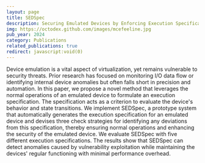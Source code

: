 ```yaml
---
layout: page
title: SEDSpec
description: Securing Emulated Devices by Enforcing Execution Specification
img: https://octodex.github.com/images/mcefeeline.jpg
pub_year: 2024
category: Publications
related_publications: true
redirect: javascript:void(0)
---
```


Device emulation is a vital aspect of virtualization, yet remains vulnerable to security threats. Prior research has focused on monitoring I/O data flow or identifying internal device anomalies but often falls short in precision and automation. In this paper, we propose a novel method that leverages the normal operations of an emulated device to formulate an execution specification. The specification acts as a criterion to evaluate the device's behavior and state transitions. We implement SEDSpec, a prototype system that automatically generates the execution specification for an emulated device and devises three check strategies for identifying any deviations from this specification, thereby ensuring normal operations and enhancing the security of the emulated device. We evaluate SEDSpec with five different execution specifications. The results show that SEDSpec can detect anomalies caused by vulnerability exploitation while maintaining the devices' regular functioning with minimal performance overhead.
